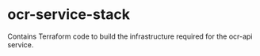 # ocr-service-stack
Contains Terraform code to build the infrastructure required for the ocr-api service.
